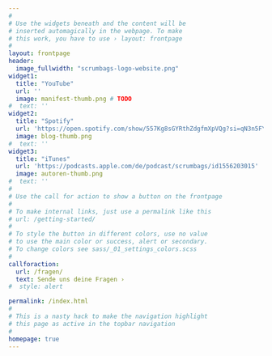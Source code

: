 ```yaml
---
#
# Use the widgets beneath and the content will be
# inserted automagically in the webpage. To make
# this work, you have to use › layout: frontpage
#
layout: frontpage
header:
  image_fullwidth: "scrumbags-logo-website.png"
widget1:
  title: "YouTube"
  url: ''
  image: manifest-thumb.png # TODO
#  text: ''
widget2:
  title: "Spotify"
  url: 'https://open.spotify.com/show/557Kg8sGYRthZdgfmXpVQg?si=qN3n5FYxSpGoYyVD6zLXtg'
  image: blog-thumb.png
#  text: ''
widget3:
  title: "iTunes"
  url: 'https://podcasts.apple.com/de/podcast/scrumbags/id1556203015'
  image: autoren-thumb.png
#  text: ''
#
# Use the call for action to show a button on the frontpage
#
# To make internal links, just use a permalink like this
# url: /getting-started/
#
# To style the button in different colors, use no value
# to use the main color or success, alert or secondary.
# To change colors see sass/_01_settings_colors.scss
#
callforaction:
  url: /fragen/
  text: Sende uns deine Fragen ›
#  style: alert

permalink: /index.html
#
# This is a nasty hack to make the navigation highlight
# this page as active in the topbar navigation
#
homepage: true
---
```


<!--<div id="videoModal" class="reveal-modal large" data-reveal="">
  <div class="flex-video widescreen vimeo" style="display: block;">
    <iframe width="1280" height="720" src="https://www.youtube.com/embed/3b5zCFSmVvU" frameborder="0" allowfullscreen></iframe>
  </div>
  <a class="close-reveal-modal">&#215;</a>
</div>-->
